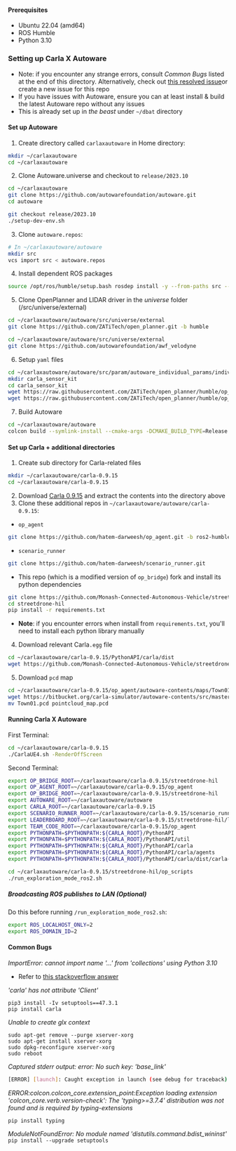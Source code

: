 #### Prerequisites
- Ubuntu 22.04 (amd64)
- ROS Humble
- Python 3.10
### Setting up Carla X Autoware
- Note: if you encounter any strange errors, consult *Common Bugs* listed at the end of this directory. Alternatively, check out [this resolved issue](https://github.com/hatem-darweesh/op_bridge/issues/27)or create a new issue for this repo
- If you have issues with Autoware, ensure you can at least install & build the latest Autoware repo without any issues 
- This is already set up in *the beast* under `~/dbat` directory

#### Set up Autoware
1. Create directory called `carlaxautoware` in Home directory:
```bash
mkdir ~/carlaxautoware
cd ~/carlaxautoware
```

2. Clone Autoware.universe and checkout to `release/2023.10`
```sh
cd ~/carlaxautoware
git clone https://github.com/autowarefoundation/autoware.git 
cd autoware
```

```sh
git checkout release/2023.10
./setup-dev-env.sh
```

3. Clone `autoware.repos`:
```sh
# In ~/carlaxautoware/autoware
mkdir src 
vcs import src < autoware.repos
```

4. Install dependent ROS packages 
```sh
source /opt/ros/humble/setup.bash rosdep install -y --from-paths src --ignore-src --rosdistro $ROS_DISTRO
```

5. Clone OpenPlanner and LIDAR driver in the *universe* folder (/src/universe/external)
```sh
cd ~/carlaxautoware/autoware/src/universe/external
git clone https://github.com/ZATiTech/open_planner.git -b humble
```

```sh
cd ~/carlaxautoware/autoware/src/universe/external
git clone https://github.com/autowarefoundation/awf_velodyne
```

6. Setup `yaml` files
```sh
cd ~/carlaxautoware/autoware/src/param/autoware_individual_params/individual_params/config/default/
mkdir carla_sensor_kit
cd carla_sensor_kit
wget https://raw.githubusercontent.com/ZATiTech/open_planner/humble/op_carla_bridge/carla_sensor_kit_launch/carla_sensor_kit_description/config/sensor_kit_calibration.yaml
wget https://raw.githubusercontent.com/ZATiTech/open_planner/humble/op_carla_bridge/carla_sensor_kit_launch/carla_sensor_kit_description/config/sensors_calibration.yaml
```

7. Build Autoware
```sh
cd ~/carlaxautoware/autoware
colcon build --symlink-install --cmake-args -DCMAKE_BUILD_TYPE=Release
```

#### Set up Carla + additional directories
1. Create sub directory for Carla-related files
```sh
mkdir ~/carlaxautoware/carla-0.9.15
cd ~/carlaxautoware/carla-0.9.15
```

2. Download [Carla 0.9.15](https://github.com/carla-simulator/carla/releases) and extract the contents into the directory above
3. Clone these additional repos in `~/carlaxautoware/autoware/carla-0.9.15`:
- `op_agent`
```sh
git clone https://github.com/hatem-darweesh/op_agent.git -b ros2-humble
```
  
- `scenario_runner`
```sh
git clone https://github.com/hatem-darweesh/scenario_runner.git
```

- This repo (which is a modified version of `op_bridge`) fork and install its python dependencies
```sh
git clone https://github.com/Monash-Connected-Autonomous-Vehicle/streetdrone-hil.git -b carla_autoware
cd streetdrone-hil
pip install -r requirements.txt
```
- **Note**: if you encounter errors when install from `requirements.txt`, you'll need to install each python library manually

4. Download relevant Carla`.egg` file
```sh
cd ~/carlaxautoware/carla-0.9.15/PythonAPI/carla/dist
wget https://github.com/Monash-Connected-Autonomous-Vehicle/streetdrone-hil/blob/carla_autoware/carla-0.9.15-py3.10-linux-x86_64.egg
```

5. Download `pcd` map
```sh
cd ~/carlaxautoware/carla-0.9.15/op_agent/autoware-contents/maps/Town01/
wget https://bitbucket.org/carla-simulator/autoware-contents/src/master/maps/point_cloud_maps/Town01.pcd
mv Town01.pcd pointcloud_map.pcd
```

#### Running Carla X Autoware
First Terminal:
```sh
cd ~/carlaxautoware/carla-0.9.15
./CarlaUE4.sh -RenderOffScreen
```

Second Terminal:
```sh
export OP_BRIDGE_ROOT=~/carlaxautoware/carla-0.9.15/streetdrone-hil
export OP_AGENT_ROOT=~/carlaxautoware/carla-0.9.15/op_agent
export OP_BRIDGE_ROOT=~/carlaxautoware/carla-0.9.15/streetdrone-hil
export AUTOWARE_ROOT=~/carlaxautoware/autoware
export CARLA_ROOT=~/carlaxautoware/carla-0.9.15
export SCENARIO_RUNNER_ROOT=~/carlaxautoware/carla-0.9.15/scenario_runner
export LEADERBOARD_ROOT=~/carlaxautoware/carla-0.9.15/streetdrone-hil/leaderboard
export TEAM_CODE_ROOT=~/carlaxautoware/carla-0.9.15/op_agent
export PYTHONPATH=$PYTHONPATH:${CARLA_ROOT}/PythonAPI
export PYTHONPATH=$PYTHONPATH:${CARLA_ROOT}/PythonAPI/util
export PYTHONPATH=$PYTHONPATH:${CARLA_ROOT}/PythonAPI/carla
export PYTHONPATH=$PYTHONPATH:${CARLA_ROOT}/PythonAPI/carla/agents
export PYTHONPATH=$PYTHONPATH:${CARLA_ROOT}/PythonAPI/carla/dist/carla-0.9.15-py3.10-linux-x86_64.egg
```

```sh
cd ~/carlaxautoware/carla-0.9.15/streetdrone-hil/op_scripts
./run_exploration_mode_ros2.sh
```

##### Broadcasting ROS publishes to LAN (Optional)
Do this before running `/run_exploration_mode_ros2.sh`:

```sh
export ROS_LOCALHOST_ONLY=2
export ROS_DOMAIN_ID=2
```

#### Common Bugs
*ImportError: cannot import name '...' from 'collections' using Python 3.10*
- Refer to [this stackoverflow answer](https://stackoverflow.com/questions/69381312/importerror-cannot-import-name-from-collections-using-python-3-10)

*'carla' has not attribute 'Client'*
```
pip3 install -Iv setuptools==47.3.1
pip install carla
```

*Unable to create glx context*   
```
sudo apt-get remove --purge xserver-xorg
sudo apt-get install xserver-xorg
sudo dpkg-reconfigure xserver-xorg
sudo reboot
```

*Captured stderr output: error: No such key: 'base_link'* 
```sh
[ERROR] [launch]: Caught exception in launch (see debug for traceback): executed command failed. Command: xacro /home/mcav/temp/autoware/install/tier4_vehicle_launch/share/tier4_vehicle_launch/urdf/vehicle.xacro vehicle_model:=sample_vehicle sensor_model:=carla_sensor_kit config_dir:=/home/mcav/temp/autoware/install/individual_params/share/individual_params/config/default/carla_sensor_kit  Captured stderr output: error: No such key: 'base_link'  when evaluating expression 'calibration['base_link']['sensor_kit_base_link']['x']'  when instantiating macro: sensor_kit_macro (/home/mcav/temp/autoware/install/carla_sensor_kit_description/share/carla_sensor_kit_description/urdf/sensor_kit.xacro)  in file: /home/mcav/temp/autoware/install/carla_sensor_kit_description/share/carla_sensor_kit_description/urdf/sensors.xacro included from: /home/mcav/temp/autoware/install/tier4_vehicle_launch/share/tier4_vehicle_launch/urdf/vehicle.xacro    
```

*ERROR:colcon.colcon_core.extension_point:Exception loading extension 'colcon_core.verb.version-check': The 'typing>=3.7.4' distribution was not found and is required by typing-extensions*
```
pip install typing
```

*ModuleNotFoundError: No module named 'distutils.command.bdist_wininst'*
`pip install --upgrade setuptools`
